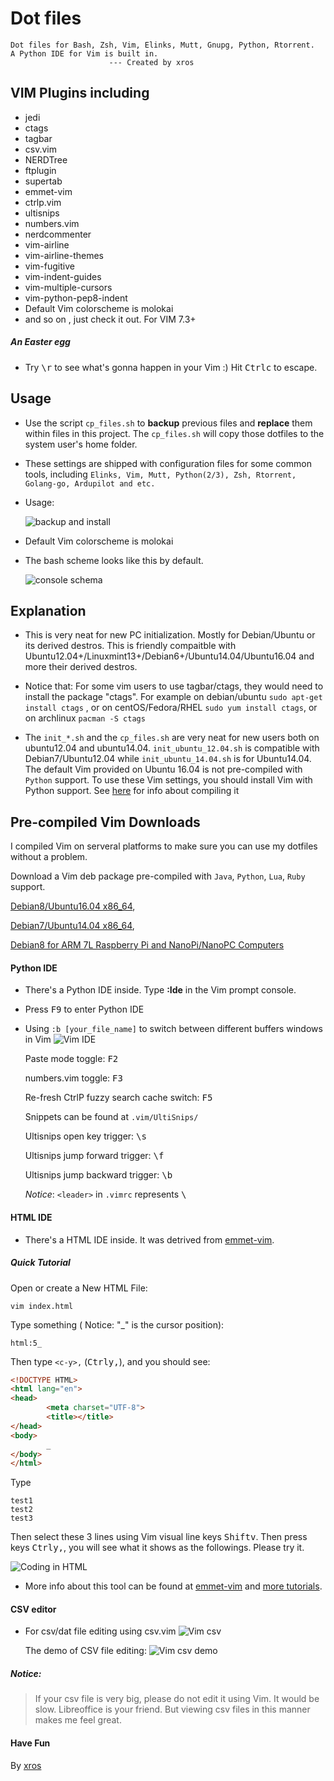 Dot files
===
    Dot files for Bash, Zsh, Vim, Elinks, Mutt, Gnupg, Python, Rtorrent.
    A Python IDE for Vim is built in.
                          --- Created by xros
VIM Plugins including
---
*   jedi
*   ctags
*   tagbar
*   csv.vim
*   NERDTree
*   ftplugin
*   supertab
*   emmet-vim
*   ctrlp.vim
*   ultisnips
*   numbers.vim
*   nerdcommenter
*   vim-airline
*   vim-airline-themes
*   vim-fugitive
*   vim-indent-guides
*   vim-multiple-cursors
*   vim-python-pep8-indent
*   Default Vim colorscheme is molokai
*   and so on , just check it out. For VIM 7.3+

##### An Easter egg
* Try <kbd>\\</kbd><kbd>r</kbd> to see what's gonna happen in your Vim :) Hit <kbd>Ctrl</kbd><kbd>c</kbd> to escape.

Usage
----
* Use the script ```cp_files.sh``` to **backup** previous files and **replace** them within files in this project. The ```cp_files.sh``` will copy those dotfiles to the system user's home folder.
* These settings are shipped with configuration files for some common tools, including `Elinks, Vim, Mutt, Python(2/3), Zsh, Rtorrent, Golang-go, Ardupilot and etc.`
* Usage:

    ![backup and install](static/snapshot273.png)
    
* Default Vim colorscheme is molokai
* The bash scheme looks like this by default.

    ![console schema](static/snapshot111.png)


Explanation
----
* This is very neat for new PC initialization. Mostly for Debian/Ubuntu or its derived destros. This is friendly compaitble with Ubuntu12.04+/Linuxmint13+/Debian6+/Ubuntu14.04/Ubuntu16.04 and more their derived destros.

* Notice that: For some vim users to use tagbar/ctags, they would need to install the package "ctags". For example on debian/ubuntu ```sudo apt-get install ctags``` , or on centOS/Fedora/RHEL ```sudo yum install ctags```, or on archlinux ```pacman -S ctags```
* The ```init_*.sh``` and the ```cp_files.sh``` are very neat for new users both on ubuntu12.04 and ubuntu14.04.
```init_ubuntu_12.04.sh``` is compatible with Debian7/Ubuntu12.04 while ```init_ubuntu_14.04.sh``` is for Ubuntu14.04. The default Vim provided on Ubuntu 16.04 is not pre-compiled with `Python` support. To use these Vim settings, you should install Vim with Python support. See [here](https://github.com/Valloric/YouCompleteMe/wiki/Building-Vim-from-source) for info about compiling it

Pre-compiled Vim Downloads
-------------------------
I compiled Vim on serveral platforms to make sure you can use my dotfiles without a problem.

Download a Vim deb package pre-compiled with `Java`, `Python`, `Lua`, `Ruby` support.

[ Debian8/Ubuntu16.04 x86_64](https://drive.google.com/open?id=0BzL1CwVspEkiS2lwUURsQUMtYUU), 

[ Debian7/Ubuntu14.04 x86_64](https://drive.google.com/open?id=0BzL1CwVspEkiS2lwUURsQUMtYUU), 

[ Debian8 for ARM 7L Raspberry Pi and NanoPi/NanoPC Computers](https://drive.google.com/open?id=0BzL1CwVspEkiSGZOZ0J1VkNZQWs) 

#### Python IDE
* There's a Python IDE inside. Type **:Ide** in the Vim prompt console.
* Press <kbd>F9</kbd> to enter Python IDE
* Using ```:b [your_file_name]``` to switch between different buffers windows in Vim
    ![Vim IDE](static/snapshot229.png)

    Paste mode toggle: <kbd>F2</kbd>

    numbers.vim toggle: <kbd>F3</kbd>

    Re-fresh CtrlP fuzzy search cache switch: <kbd>F5</kbd>

    Snippets can be found at ```.vim/UltiSnips/```

    Ultisnips open key trigger: <kbd>\\</kbd><kbd>s</kbd>

    Ultisnips jump forward trigger: <kbd>\\</kbd><kbd>f</kbd>

    Ultisnips jump backward trigger: <kbd>\\</kbd><kbd>b</kbd>

    *Notice*: ```<leader>``` in ```.vimrc``` represents <kbd>\\</kbd> 



#### HTML IDE
* There's a HTML IDE inside. It was detrived from [emmet-vim](https://github.com/mattn/emmet-vim).

##### Quick Tutorial

Open or create a New HTML File:

    vim index.html

Type something ( Notice: "\_" is the cursor position):

    html:5_

Then type `<c-y>,` (<kbd>Ctrl</kbd><kbd>y</kbd><kbd>,</kbd>), and you should see:

```html
<!DOCTYPE HTML>
<html lang="en">
<head>
        <meta charset="UTF-8">
        <title></title>
</head>
<body>
        _
</body>
</html>
```

Type

```
test1
test2
test3
```

Then select these 3 lines using Vim visual line keys <kbd>Shift</kbd><kbd>v</kbd>. Then press keys <kbd>Ctrl</kbd><kbd>y</kbd><kbd>,</kbd>, you will see what it shows as the followings. Please try it.


![Coding in HTML](static/emmet-vim-screenshot.gif)




* More info about this tool can be found at [emmet-vim](https://github.com/mattn/emmet-vim) and [more tutorials](https://raw.github.com/mattn/emmet-vim/master/TUTORIAL).

#### CSV editor
* For csv/dat file editing using csv.vim
    ![Vim csv](static/snapshot37.png)
    
    The demo of CSV file editing:
    ![Vim csv demo](static/csv.gif)
    

##### Notice:
> If your csv file is very big, please do not edit it using Vim. It would be slow. Libreoffice is your friend. But viewing csv files in this manner makes me feel great.



#### Have Fun ####
By [xros](https://github.com/xros)

